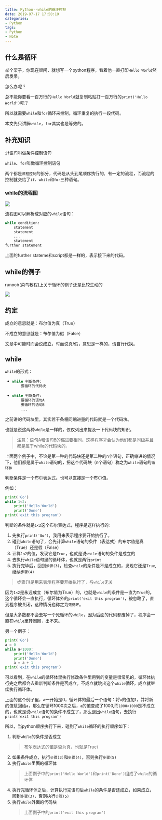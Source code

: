 ```yaml
---
title: Python--while的循环控制
date: 2019-07-17 17:50:10
categories:
- Python
tags:
- Python
- Note
---
```

## 什么是循环

举个栗子，你现在很闲，就想写一个python程序，看着他一直打印`Hello World`然后发呆。

怎么办呢？

总不能你要看一百万行的`Hello World`就复制粘贴打一百万行的`print('Hello World')`吧？

所以就需要`while`和`for`循环来控制，循环重复的执行一段代码。

本文先只讲解`while`，`for`其实也是等效的。

## 补充知识

`if`语句叫做条件控制语句

`while`、`for`叫做循环控制语句

两个都是`流程控制`的部分，代码是从头到尾顺序执行的，有一定的流程，而流程的控制就交给了`if`、`while`和`for`三种语句。

### while的流程图

![](https://www.runoob.com/wp-content/uploads/2014/05/while_loop_1.png)

流程图可以解析成对应的`while`语句：

``` python
while condition:
    statement
    statement
    ...
    statement
further statement
```

上面的further stateme和script都是一样的，表示接下来的代码。

## while的例子

runoob(菜鸟教程)上关于循环的例子还是比较生动的

![](https://www.runoob.com/wp-content/uploads/2014/05/006faQNTgw1f5wnm06h3ug30ci08cake.gif)

## 约定

成立的意思就是：布尔值为真（True）

不成立的意思就是：布尔值为假（False）

文章中可能时而会说成立，时而说真/假，意思是一样的，请自行代换。

## while

`while`的形式：

* 
    ``` python
    while 判断条件:
        要循环的代码块
    ```

* 
    ``` python
    while 判断条件:
        要循环的语句A
        要循环的语句B
        ...
    ```

之前讲的代码块里，其实若干条相同缩进量的代码就是一个代码块。

也就是说这两种`while`是一样的，仅仅列出来提及一下代码块的知识。

>注意：语句A和语句B的缩进要相同，这样程序才会认为他们都是同级并且都是属于while的代码块的。

上面两个例子中，不论是第一种的代码块还是第二种的n个语句，正确缩进的情况下，他们都是属于`while`语句的，把这个代码块（n个语句）称之为`while`语句的`循环体`

判断条件是一个布尔表达式，也可以直接是一个布尔值。

例如：

``` python
print('Go')
while 1<2:
    print('Hello World')
    print('Done')
print('exit this program')
```

判断的条件就是`1<2`这个布尔表达式，程序是这样执行的:

1. 先执行`print('Go')`，我用来表示程序要开始执行了。
2. 碰到`while`语句了，会先计算`while`语句的条件（表达式）的布尔值是真（True）还是假（False）
3. 计算`1<2`的值，发现它是`True`，也就是说`while`语句的条件是成立的
4. 去执行`while`语句里的循环体，也就是两行`print`
5. 执行完毕后，回到`步骤(3)`，检查`while`的条件是不是成立的，发现它还是`True`,继续`步骤(4)`

> 步骤(1)是用来表示程序要开始执行了，与`while`无关

因为`1<2`是永远成立（布尔值为True）的，也就是`while`的条件是一直为`True`的，这个循环会一直执行，循环体外的`print('exit this program')`，被忽略了，直到程序被关闭，这种情况也称之为`死循环`。

但是大多数都不会去写一个死循环的`while`，因为后面的代码都废掉了，程序会一直在`while`里转圈圈，出不来。

另一个例子：

``` python
print('Go')
a = 0
while a<1000:
    print('Hello World')
    print('Done')
    a = a + 1
print('exit this program')
```

可以看到，在`while`的循环体里执行修改条件里用到的变量是很常见的，循环体执行完之后都会去重新判断条件是否成立，不成立就跳出这个`while`循环，成立就继续执行循环体。

上面的这个例子里，a一开始是0，循环体的最后一个语句：将`a`的值加1，并将新的值赋回给`a`，那么在循环1000次之后，`a`的值变成了1000,而`1000<1000`是不成立的，也就是说`while`语句的条件不成立了，那么退出`while`语句，去执行`print('exit this program')`

所以，当python顺序执行下来，碰到了`while`循环的执行顺序如下：

1. 判断`while`的条件是否成立
   >布尔表达式的值是否为真，也就是True）
2. 如果条件成立，执行`步骤(3)`和`步骤(4)`，否则执行`步骤(5)`
3. 执行`while`里面的循环体
   >上面例子中的`print('Hello World')`和`print('Done')`组成了`while`的循环体
4. 执行完循环体之后，计算执行完语句后`while`的条件是否还成立，如果成立，回到`步骤(3)`，否则执行`步骤(5)`
5. 执行`while`外面的代码块
   >上面例子中的`print('exit this program')`